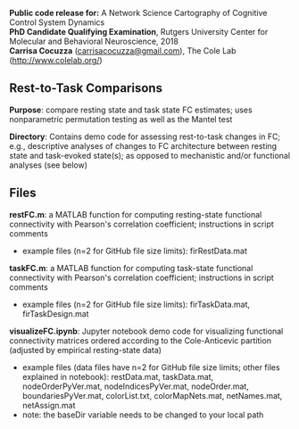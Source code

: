 **Public code release for:** A Network Science Cartography of Cognitive Control System Dynamics  
**PhD Candidate Qualifying Examination**, Rutgers University Center for Molecular and Behavioral Neuroscience, 2018  
**Carrisa Cocuzza** (carrisacocuzza@gmail.com), The Cole Lab (http://www.colelab.org/)  

## Rest-to-Task Comparisons
**Purpose**: compare resting state and task state FC estimates; uses nonparametric permutation testing as well as the Mantel test

**Directory**: Contains demo code for assessing rest-to-task changes in FC; e.g., descriptive analyses of changes to FC architecture between resting state and task-evoked state(s); as opposed to mechanistic and/or functional analyses (see below)

## Files
**restFC.m**: a MATLAB function for computing resting-state functional connectivity with Pearson's correlation coefficient; instructions in script comments  
- example files (n=2 for GitHub file size limits): firRestData.mat  

**taskFC.m**: a MATLAB function for computing task-state functional connectivity with Pearson's correlation coefficient; instructions in script comments
- example files (n=2 for GitHub file size limits): firTaskData.mat, firTaskDesign.mat

**visualizeFC.ipynb**: Jupyter notebook demo code for visualizing functional connectivity matrices ordered according to the Cole-Anticevic partition (adjusted by empirical resting-state data)
- example files (data files have n=2 for GitHub file size limits; other files explained in notebook): restData.mat, taskData.mat, nodeOrderPyVer.mat, nodeIndicesPyVer.mat, nodeOrder.mat, boundariesPyVer.mat, colorList.txt, colorMapNets.mat, netNames.mat, netAssign.mat
- note: the baseDir variable needs to be changed to your local path
